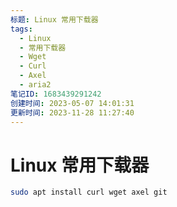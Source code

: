 ```yaml
---
标题: Linux 常用下载器
tags:
  - Linux
  - 常用下载器
  - Wget
  - Curl
  - Axel
  - aria2
笔记ID: 1683439291242
创建时间: 2023-05-07 14:01:31
更新时间: 2023-11-28 11:27:40
---
```


# Linux 常用下载器

```sh
sudo apt install curl wget axel git
```
